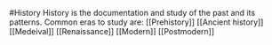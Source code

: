 #History
History is the documentation and study of the past and its patterns. Common eras to study are: 
[[Prehistory]]
[[Ancient history]]
[[Medeival]]
[[Renaissance]]
[[Modern]]
[[Postmodern]]